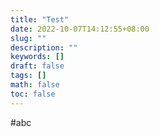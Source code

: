 ```yaml
---
title: "Test"
date: 2022-10-07T14:12:55+08:00
slug: ""
description: ""
keywords: []
draft: false
tags: []
math: false
toc: false
---
```

#abc